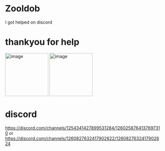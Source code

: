 # Zooldob
I got helped
on discord
# thankyou for help
<img width="140" alt="image" src="https://github.com/user-attachments/assets/dd90ec77-088f-4607-8298-ce7d05dc8bd9">
<img width="140" alt="image" src="https://github.com/user-attachments/assets/ae094939-c4e9-479c-8245-925d3c19fb55">

# discord

https://discord.com/channels/1254341427899531284/1260258764137697310
or
https://discord.com/channels/1260827632417902622/1260827632417902624
